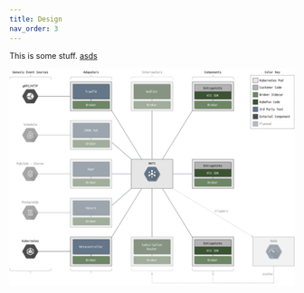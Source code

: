```yaml
---
title: Design
nav_order: 3
---
```


This is some stuff. [asds](asdf)

![diagram](diagrams/overview.png)